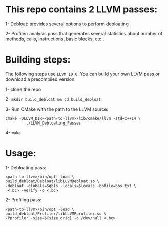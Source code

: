 This repo contains 2 LLVM passes:
=================================

1- Debloat: provides several options to perform debloating 

2- Profiler: analysis pass that generates several statistics about number of methods, calls, instructions, basic blocks, etc..


Building steps:
===============

The following steps use `LLVM 10.0`. You can build your own LLVM pass or download a precompiled version

1- clone the repo

2- `mkdir build_debloat && cd build_debloat`

3- Run CMake with the path to the LLVM source:

	cmake -DLLVM_DIR=<path-to-llvm>/lib/cmake/llvm -std=c++14 \
			../LLVM_Debloating_Passes
	
4- `make`

Usage:
======
 
1- Debloating pass: 

	<path-to-llvm>/bin/opt -load \
	build_debloat/Debloat/libLLVMDebloat.so \
 	-debloat -globals=$gbls -locals=$locals -bbfile=bbs.txt \
	 <.bc> -verify -o <.bc>

2- Profiling pass: 

	<path-to-llvm>/bin/opt -load \
	build_debloat/Profiler/libLLVMPprofiler.so \
 	-Pprofiler -size=${size_orig} -o /dev/null <.bc>
